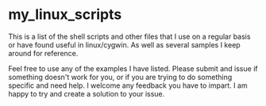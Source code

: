 my_linux_scripts
================

This is a list of the shell scripts and other files that I use on a regular basis or have found useful in linux/cygwin.
As well as several samples I keep around for reference.


Feel free to use any of the examples I have listed. 
Please submit and issue if something doesn't work for you, or if you are trying to do something specific and need help.
I welcome any feedback you have to impart.
I am happy to try and create a solution to your issue.
